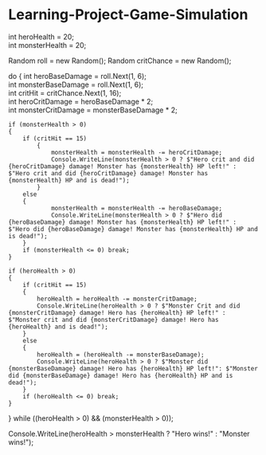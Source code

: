 # Learning-Project-Game-Simulation


int heroHealth = 20;    
int monsterHealth = 20; 

Random roll = new Random(); 
Random critChance = new Random();   

do
{
    int heroBaseDamage = roll.Next(1, 6);   
    int monsterBaseDamage = roll.Next(1, 6);    
    int critHit = critChance.Next(1, 16);   
    int heroCritDamage = heroBaseDamage * 2;    
    int monsterCritDamage = monsterBaseDamage * 2;  

    if (monsterHealth > 0)
    {
        if (critHit == 15)
            {
                monsterHealth = monsterHealth -= heroCritDamage;
                Console.WriteLine(monsterHealth > 0 ? $"Hero crit and did {heroCritDamage} damage! Monster has {monsterHealth} HP left!" : $"Hero crit and did {heroCritDamage} damage! Monster has {monsterHealth} HP and is dead!");
            }
        else
        {
                monsterHealth = monsterHealth -= heroBaseDamage;
                Console.WriteLine(monsterHealth > 0 ? $"Hero did {heroBaseDamage} damage! Monster has {monsterHealth} HP left!" : $"Hero did {heroBaseDamage} damage! Monster has {monsterHealth} HP and is dead!");
        }
        if (monsterHealth <= 0) break;
    }

    if (heroHealth > 0)
    {
        if (critHit == 15)
        {
            heroHealth = heroHealth -= monsterCritDamage;
            Console.WriteLine(heroHealth > 0 ? $"Monster Crit and did {monsterCritDamage} damage! Hero has {heroHealth} HP left!" : $"Monster crit and did {monsterCritDamage} damage! Hero has {heroHealth} and is dead!");
        }
        else
        {
            heroHealth = (heroHealth -= monsterBaseDamage);
            Console.WriteLine(heroHealth > 0 ? $"Monster did {monsterBaseDamage} damage! Hero has {heroHealth} HP left!": $"Monster did {monsterBaseDamage} damage! Hero has {heroHealth} HP and is dead!");
        }
        if (heroHealth <= 0) break;
    }

} while ((heroHealth > 0) && (monsterHealth > 0));  

Console.WriteLine(heroHealth > monsterHealth ? "Hero wins!" : "Monster wins!");
